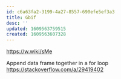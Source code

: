 ```yaml
---
id: c6a63fa2-3199-4a27-8557-690efe5ef3a3
title: Gbif
desc: ''
updated: 1609563759515
created: 1609563607328
---
```



https://w.wiki/sMe

Append data frame together in a for loop 
https://stackoverflow.com/a/29419402
